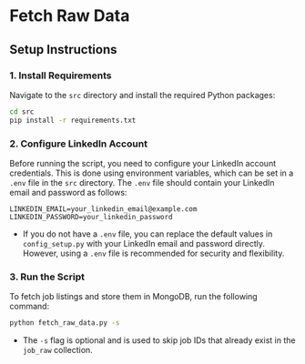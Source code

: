 # Fetch Raw Data


## Setup Instructions

### 1. Install Requirements

Navigate to the `src` directory and install the required Python packages:

```bash
cd src
pip install -r requirements.txt
```

### 2. Configure LinkedIn Account

Before running the script, you need to configure your LinkedIn account credentials. This is done using environment variables, which can be set in a `.env` file in the `src` directory. The `.env` file should contain your LinkedIn email and password as follows:

```
LINKEDIN_EMAIL=your_linkedin_email@example.com
LINKEDIN_PASSWORD=your_linkedin_password
```

- If you do not have a `.env` file, you can replace the default values in `config_setup.py` with your LinkedIn email and password directly. However, using a `.env` file is recommended for security and flexibility.

### 3. Run the Script

To fetch job listings and store them in MongoDB, run the following command:

```bash
python fetch_raw_data.py -s
```

- The `-s` flag is optional and is used to skip job IDs that already exist in the `job_raw` collection.

